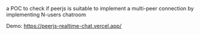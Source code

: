 a POC to check if peerjs is suitable to implement a multi-peer connection by implementing N-users chatroom

Demo: https://peerjs-realtime-chat.vercel.app/
